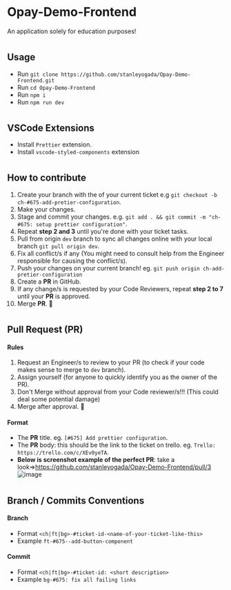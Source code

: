 # Opay-Demo-Frontend
An application solely for education purposes!

#

## Usage
- Run `git clone https://github.com/stanleyogada/Opay-Demo-Frontend.git`
- Run `cd Opay-Demo-Frontend`
- Run `npm i`
- Run `npm run dev`

#

## VSCode Extensions
- Install `Prettier` extension.
- Install `vscode-styled-components` extension

#

## How to contribute
1. Create your branch with the of your current ticket e.g `git checkout -b ch-#675-add-pretier-configuration`.
2. Make your changes.
3. Stage and commit your changes. e.g. `git add . && git commit -m "ch-#675: setup prettier configuration"`.
4. Repeat **step 2 and 3** until you're done with your ticket tasks.
5. Pull from origin `dev` branch to sync all changes online with your local branch `git pull origin dev`.
6. Fix all conflict/s if any (You might need to consult help from the Engineer responsible for causing the conflict/s).
7. Push your changes on your current branch! eg. `git push origin ch-add-pretier-configuration`
8. Create a **PR** in GitHub.
9. If any change/s is requested by your Code Reviewers, repeat **step 2 to 7** until your **PR** is approved.
10. Merge **PR**. 🚢

#

## Pull Request (**PR**)
#### Rules
1. Request an Engineer/s to review to your PR (to check if your code makes sense to merge to `dev` branch).
2. Assign yourself (for anyone to quickly identify you as the owner of the PR).
3. Don't Merge without approval from your Code reviewer/s!!! (This could deal some potential damage)
4. Merge after approval. 🚢

#### Format
- The **PR** title. eg. `[#675] Add prettier configuration`.
- The **PR** body: this should be the link to the ticket on trello. eg. `Trello: https://trello.com/c/XEv0yeTA`.
- **Below is screenshot example of the perfect PR**: take a look=>https://github.com/stanleyogada/Opay-Demo-Frontend/pull/3
![image](https://user-images.githubusercontent.com/104577296/221747744-f5a893cf-ae75-4a63-ba69-9016798e47a9.png)

#

## Branch / Commits Conventions
#### Branch
- Format `<ch|ft|bg>-#ticket-id-<name-of-your-ticket-like-this>`
- Example `ft-#675--add-button-component`

#### Commit
- Format `<ch|ft|bg>-#ticket-id: <short description>`
- Example `bg-#675: fix all failing links`

